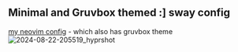 ## Minimal and Gruvbox themed :] sway config

[my neovim config](https://github.com/ramintheredmn/myneovimconfig) - which also has gruvbox theme
![2024-08-22-205519_hyprshot](https://github.com/user-attachments/assets/02d9f7c6-2883-475e-87ab-2fbd25f4c8ab)
